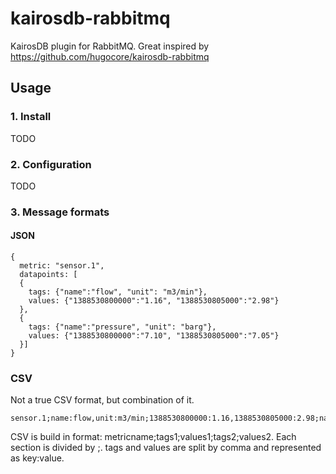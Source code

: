 # kairosdb-rabbitmq
KairosDB plugin for RabbitMQ. Great inspired by https://github.com/hugocore/kairosdb-rabbitmq

## Usage ##

### 1. Install ###

TODO

### 2. Configuration ###

TODO

### 3. Message formats ###

#### JSON ####

    {
      metric: "sensor.1",
      datapoints: [
      {
        tags: {"name":"flow", "unit": "m3/min"},
        values: {"1388530800000":"1.16", "1388530805000":"2.98"}
      },
      {
        tags: {"name":"pressure", "unit": "barg"},
        values: {"1388530800000":"7.10", "1388530805000":"7.05"}
      }]
    }
    
### CSV ###

Not a true CSV format, but combination of it.

    sensor.1;name:flow,unit:m3/min;1388530800000:1.16,1388530805000:2.98;name:pressure,unit:barg;1388530800000:7.10,1388530805000:7.05
    
CSV is build in format: metricname;tags1;values1;tags2;values2. Each section is divided by ;. tags and values are split by comma and represented as key:value.